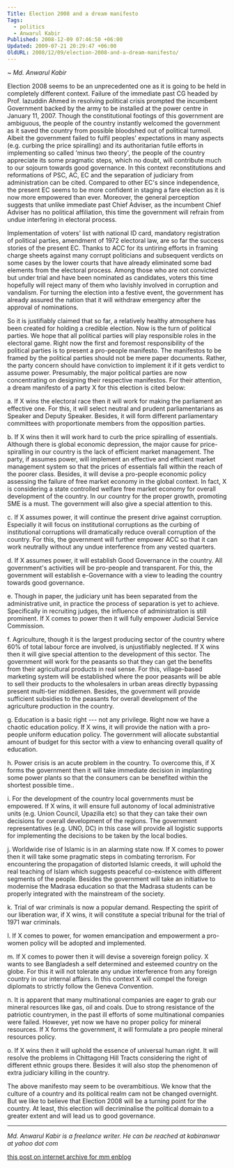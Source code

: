 ```yaml
---
Title: Election 2008 and a dream manifesto
Tags:
  - politics
  - Anwarul Kabir
Published: 2008-12-09 07:46:50 +06:00
Updated: 2009-07-21 20:29:47 +06:00
OldURL: 2008/12/09/election-2008-and-a-dream-manifesto/
---
```


~ *Md. Anwarul Kabir*

Election 2008 seems to be an unprecedented one as it is going to be held in completely different context. Failure of the immediate past CG headed by Prof. Iazuddin Ahmed in resolving political crisis prompted the incumbent Government backed by the army to be installed at the power centre in January 11, 2007. Though the constitutional footings of this government are ambiguous, the people of the country instantly welcomed the government as it saved the country from possible bloodshed out of political turmoil. Albeit the government failed to fulfil peoples' expectations in many aspects (e.g. curbing the price spiralling)  and its authoritarian futile efforts in implementing so called 'minus two theory', the people of the country appreciate its some pragmatic steps, which no doubt, will contribute much to our sojourn towards good governance. In this context reconstitutions and reformations of PSC, AC, EC and the separation of judiciary from administration can be cited. Compared to other EC's since independence, the present EC seems to be more confident in staging a fare election as it is now more empowered than ever. Moreover, the general perception suggests that unlike immediate past Chief Adviser, as the incumbent Chief Adviser has no political affiliation, this time the government will refrain from undue interfering in electoral process.

 
Implementation of voters' list with national ID card, mandatory registration of political parties, amendment of  1972 electoral law, are so far the success stories of the present EC. Thanks to ACC for its untiring efforts in framing charge sheets against many corrupt politicians and subsequent verdicts on some cases by the lower courts that have already  eliminated some  bad elements from the electoral process. Among those who are not convicted but under trial and have been nominated as candidates, voters this time hopefully will reject many of them who lavishly involved in corruption and vandalism. For turning the election into a festive event, the government has already assured the nation that it will withdraw emergency after the approval of nominations. 
 
So it is justifiably claimed that so far, a relatively healthy atmosphere has been created for holding a credible election.  Now is the turn of political parties. We hope that all political parties will play responsible roles in the electoral game. Right now the first and foremost responsibility of the political parties is to present a pro-people manifesto. The manifestos to be framed by the political parties should not be mere paper documents. Rather, the party concern should have conviction to implement it if it gets verdict to assume power. Presumably, the major political parties are now concentrating on designing their respective manifestos. For their attention, a dream manifesto of a party X for this election is cited below:


a. If X wins the electoral race then it will work for making the parliament an effective one. For this, it will select neutral and prudent parliamentarians as Speaker and Deputy Speaker. Besides, it will form different parliamentary committees with proportionate members from the opposition parties.    

 
b. If X wins then it will work hard to curb the price spiralling of essentials. Although there is global economic depression, the major cause for price-spiralling in our country is the lack of efficient market management. The party, if assumes power, will implement an effective and efficient market management system so that the prices of essentials fall within the reach of the poorer class. Besides, it will devise a pro-people economic policy assessing the failure of free market economy in the global context. In fact, X is considering a state controlled welfare free market economy for overall development of the country. In our country for the proper growth, promoting SME is a must. The government will also give a special attention to this.

 
c. If X assumes power, it will continue the present drive against corruption. Especially it will focus on institutional corruptions as the curbing of institutional corruptions will dramatically reduce overall corruption of the country. For this, the government will further empower ACC so that it can work neutrally without any undue interference from any vested quarters.

 
d. If X assumes power, it will establish Good Governance in the country. All government's activities will be pro-people and transparent. For this, the government will establish e-Governance with a view to leading the country towards good governance.

 
e. Though in paper, the judiciary unit has been separated from the administrative unit, in practice the process of separation is yet to achieve.  Specifically in recruiting judges, the influence of administration is still prominent. If X comes to power then it will fully empower Judicial Service Commission.

 
f. Agriculture, though it is the largest producing sector of the country where 60% of total labour force are involved, is unjustifiably neglected. If X wins then it will give special attention to the development of this sector. The government will work for the peasants so that they can get the benefits from their agricultural products in real sense. For this, village-based marketing system will be established where the poor peasants will be able to sell their products to the wholesalers in urban areas directly bypassing present multi-tier middlemen. Besides, the government will provide sufficient subsidies to the peasants for overall development of the agriculture production in the country.

 
g. Education is a basic right --- not any privilege. Right now we have a chaotic education policy.  If X wins, it will provide the nation with a pro-people uniform education policy. The government will allocate substantial amount of budget for this sector with a view to enhancing overall quality of education.

 
h. Power crisis is an acute problem in the country. To overcome this, if X forms the government then it will take immediate decision in implanting some power plants so that the consumers can be benefited within the shortest possible time..

 
i. For the development of the country local governments must be empowered. If X wins, it will ensure full autonomy of local administrative units (e.g. Union Council, Upazilla etc) so that they can take their own decisions for overall development of the regions. The government representatives (e.g. UNO, DC) in this case will provide all logistic supports for implementing the decisions to be taken by the local bodies.

 
j. Worldwide rise of Islamic is in an alarming state now. If X comes to power then it will take some pragmatic steps in combating terrorism.  For encountering the propagation of distorted Islamic creeds, it will uphold the real teaching of Islam which suggests peaceful co-existence with different segments of the people.  Besides the government will take an initiative to modernise the Madrasa education so that the Madrasa students can be properly integrated with the mainstream of the society.

 
k. Trial of war criminals is now a popular demand. Respecting the spirit of our liberation war, if X wins, it will constitute a special tribunal for the trial of 1971 war criminals.

 
l. If X comes to power, for women emancipation and empowerment a pro-women policy will be adopted and implemented. 

 
m. If X comes to power then it will devise a sovereign foreign policy. X wants to see Bangladesh a self determined and esteemed country on the globe. For this it will not tolerate any undue interference from any foreign country in our internal affairs. In this context X will compel the foreign diplomats to strictly follow the Geneva Convention.

 
n. It is apparent that many multinational companies are eager to grab our mineral resources like gas, oil and coals. Due to strong resistance of the patriotic countrymen, in the past ill efforts of some multinational companies were failed. However, yet now we have no proper policy for mineral resources. If X forms the government, it will formulate a pro people mineral resources policy.   

 
o. If X wins then it will uphold the essence of universal human right. It will resolve the problems in Chittagong Hill Tracts considering the right of different ethnic groups there. Besides it will also stop the phenomenon of extra judiciary killing in the country.

The above manifesto may seem to be overambitious. We know that the culture of a country and its political realm cam not be changed overnight. But we like to believe that Election 2008 will be a turning point for the country. At least, this election will decriminalise the political domain to a greater extent and will lead us to good governance.


----
*Md. Anwarul Kabir is a freelance writer. He can be reached at kabiranwar at yahoo dot com*

[this post on internet archive for mm enblog](https://web.archive.org/web/20191030043827/https://enblog.mukto-mona.com/2008/12/09/election-2008-and-a-dream-manifesto)